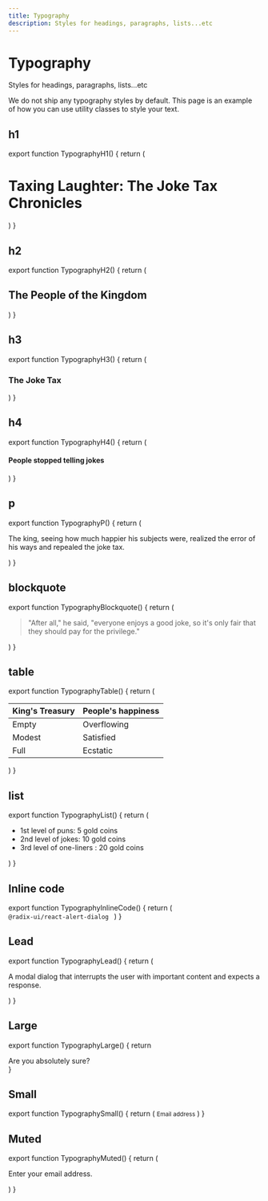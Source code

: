 ```yaml
---
title: Typography
description: Styles for headings, paragraphs, lists...etc
---
```


# Typography

Styles for headings, paragraphs, lists...etc

We do not ship any typography styles by default. This page is an example of how you can use utility classes to style your text.

## h1

export function TypographyH1() {
return (

<h1 className="scroll-m-20 text-center text-4xl font-extrabold tracking-tight text-balance">
Taxing Laughter: The Joke Tax Chronicles
</h1>
)
}

## h2

export function TypographyH2() {
return (

<h2 className="scroll-m-20 border-b pb-2 text-3xl font-semibold tracking-tight first:mt-0">
The People of the Kingdom
</h2>
)
}

## h3

export function TypographyH3() {
return (

<h3 className="scroll-m-20 text-2xl font-semibold tracking-tight">
The Joke Tax
</h3>
)
}

## h4

export function TypographyH4() {
return (

<h4 className="scroll-m-20 text-xl font-semibold tracking-tight">
People stopped telling jokes
</h4>
)
}

## p

export function TypographyP() {
return (

<p className="leading-7 [&:not(:first-child)]:mt-6">
The king, seeing how much happier his subjects were, realized the error of
his ways and repealed the joke tax.
</p>
)
}

## blockquote

export function TypographyBlockquote() {
return (

<blockquote className="mt-6 border-l-2 pl-6 italic">
&quot;After all,&quot; he said, &quot;everyone enjoys a good joke, so
it&apos;s only fair that they should pay for the privilege.&quot;
</blockquote>
)
}

## table

export function TypographyTable() {
return (

<div className="my-6 w-full overflow-y-auto">
<table className="w-full">
<thead>
<tr className="even:bg-muted m-0 border-t p-0">
<th className="border px-4 py-2 text-left font-bold [&[align=center]]:text-center [&[align=right]]:text-right">
King's Treasury
</th>
<th className="border px-4 py-2 text-left font-bold [&[align=center]]:text-center [&[align=right]]:text-right">
People's happiness
</th>
</tr>
</thead>
<tbody>
<tr className="even:bg-muted m-0 border-t p-0">
<td className="border px-4 py-2 text-left [&[align=center]]:text-center [&[align=right]]:text-right">
Empty
</td>
<td className="border px-4 py-2 text-left [&[align=center]]:text-center [&[align=right]]:text-right">
Overflowing
</td>
</tr>
<tr className="even:bg-muted m-0 border-t p-0">
<td className="border px-4 py-2 text-left [&[align=center]]:text-center [&[align=right]]:text-right">
Modest
</td>
<td className="border px-4 py-2 text-left [&[align=center]]:text-center [&[align=right]]:text-right">
Satisfied
</td>
</tr>
<tr className="even:bg-muted m-0 border-t p-0">
<td className="border px-4 py-2 text-left [&[align=center]]:text-center [&[align=right]]:text-right">
Full
</td>
<td className="border px-4 py-2 text-left [&[align=center]]:text-center [&[align=right]]:text-right">
Ecstatic
</td>
</tr>
</tbody>
</table>
</div>
)
}

## list

export function TypographyList() {
return (

<ul className="my-6 ml-6 list-disc [&>li]:mt-2">
<li>1st level of puns: 5 gold coins</li>
<li>2nd level of jokes: 10 gold coins</li>
<li>3rd level of one-liners : 20 gold coins</li>
</ul>
)
}

## Inline code

export function TypographyInlineCode() {
return (
<code className="bg-muted relative rounded px-[0.3rem] py-[0.2rem] font-mono text-sm font-semibold">
@radix-ui/react-alert-dialog
</code>
)
}

## Lead

export function TypographyLead() {
return (

<p className="text-muted-foreground text-xl">
A modal dialog that interrupts the user with important content and expects
a response.
</p>
)
}

## Large

export function TypographyLarge() {
return <div className="text-lg font-semibold">Are you absolutely sure?</div>
}

## Small

export function TypographySmall() {
return (
<small className="text-sm leading-none font-medium">Email address</small>
)
}

## Muted

export function TypographyMuted() {
return (

<p className="text-muted-foreground text-sm">Enter your email address.</p>
)
}
